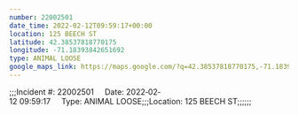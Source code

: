 ```yaml
---
number: 22002501
date_time: 2022-02-12T09:59:17+00:00
location: 125 BEECH ST
latitude: 42.38537818770175
longitude: -71.18393842651692
type: ANIMAL LOOSE
google_maps_link: https://maps.google.com/?q=42.38537818770175,-71.18393842651692
---
```


;;;Incident #: 22002501     Date: 2022‐02‐12 09:59:17     Type: ANIMAL LOOSE;;;Location: 125 BEECH ST;;;;;;
